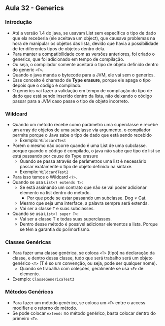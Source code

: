 ## Aula 32 - Generics

### Introdução

- Até a versão 1.4 do java, se usavam List sem específica o tipo de dado que ela receberia (ele aceitava um object), que causava problemas na hora de manipular os objetos das lista, devido que havia a possibilidade de ter diferentes tipos de objetos dentro dela.
- Para manter a compatibilidade com as versões anteriores, foi criado o generics, que foi adicionado em tempo de compilação.
- Ou seja, o compilador somente aceitará o tipo de objeto definido dentro do generic `<T>`.
- Quando o java manda o bytecode para a JVM, ele vai sem o generics.
- Esse conceito é chamado de **Type erasure**, porque ele apaga o tipo depois que o código é compilado.
- O generics vai fazer a validação em tempo de compilação do tipo de dado que está sendo inserido dentro da lista, não deixando o código passar para a JVM caso passe o tipo de objeto incorreto.

### Wildcard

- Quando um método recebe como parâmetro uma superclasse e recebe um array de objetos de uma subclasse via argumento. o compilador permite porque o Java sabe o tipo de dado que está sendo recebido
    - Exemplo: `WildcardTest`
- Porém o mesmo não ocorre quando é uma List de uma subclasse. porque quando o código é compilado, o java não sabe que tipo de list se está passando por cause do Type erasure
    - Quando se passa através de parâmetros uma list é necessário passar exatamente o tipo de objeto definido na sintaxe.
    - Exemplo: `WildcardTest2`
- Para isso temos o Wildcard `<?>`.
- Quando se usa `List<? extends T>`:
    - Se está assinando um contrato que não se vai poder adicionar elemento na list dentro do método.
        - Por que pode se estar passando um subclasse. Dog ≠ Cat.
    - Mesmo que seja uma interface, a palavra sempre será extends.
    - Vai ser a classe `T` e suas subclasses.
- Quando se usa `List<? super T>`:
    - Vai ser a classe T e todas suas superclasses.
    - Dentro desse método é possível adicionar elementos a lista. Porque se têm a garantia do polimorfismo.

### Classes Genéricas

- Para fazer uma classe genérica, se coloca `<T>` (tipo) na declaração da classe, e dentro dessa classe, tudo que será trabalho será um objeto genérico `<T>` (T é so um convenção, ou seja, pode ser qualquer nome).
    - Quando se trabalha com coleções, geralmente se usa `<E>` de elemento.
- Exemplo: `ClasseGenericaTest3`

### Métodos Genéricos

- Para fazer um método genérico, se coloca um `<T>` entre o access modifier e o retorno do método.
- Se pode colocar `extends` no método genérico, basta colocar dentro do primeiro `<T>`.